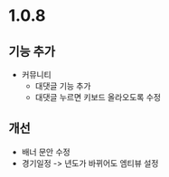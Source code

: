 # 1.0.8

## 기능 추가

- 커뮤니티
  - 대댓글 기능 추가
  - 대댓글 누르면 키보드 올라오도록 수정

## 개선

- 배너 문안 수정
- 경기일정 -> 년도가 바뀌어도 엠티뷰 설정
